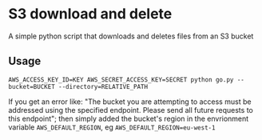 # S3 download and delete
A simple python script that downloads and deletes files from an S3 bucket

## Usage

```
AWS_ACCESS_KEY_ID=KEY AWS_SECRET_ACCESS_KEY=SECRET python go.py --bucket=BUCKET --directory=RELATIVE_PATH
```

If you get an error like: "The bucket you are attempting to access must be addressed using the specified endpoint. Please send all future requests to this endpoint"; then simply added the bucket's region in the envrionment variable `AWS_DEFAULT_REGION`, eg `AWS_DEFAULT_REGION=eu-west-1`
